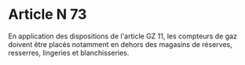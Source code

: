 # Article N 73

En application des dispositions de l'article GZ 11, les compteurs de gaz doivent être placés notamment en dehors des magasins de réserves, resserres, lingeries et blanchisseries.

